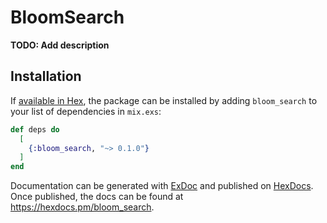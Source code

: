 # BloomSearch

**TODO: Add description**

## Installation

If [available in Hex](https://hex.pm/docs/publish), the package can be installed
by adding `bloom_search` to your list of dependencies in `mix.exs`:

```elixir
def deps do
  [
    {:bloom_search, "~> 0.1.0"}
  ]
end
```

Documentation can be generated with [ExDoc](https://github.com/elixir-lang/ex_doc)
and published on [HexDocs](https://hexdocs.pm). Once published, the docs can
be found at <https://hexdocs.pm/bloom_search>.

